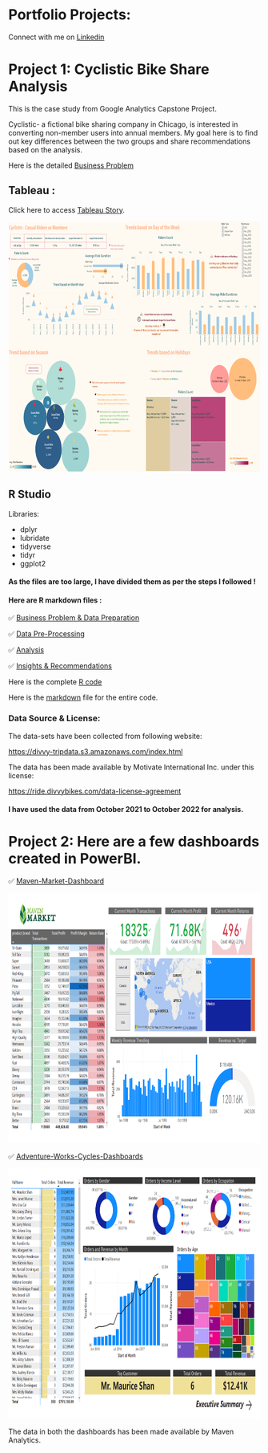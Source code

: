 # Portfolio Projects:

Connect with me on [Linkedin](https://www.linkedin.com/in/gayatripaul)

# Project 1: Cyclistic Bike Share Analysis

This is the case study from Google Analytics Capstone Project.

Cyclistic- a fictional bike sharing company in Chicago, is interested in converting non-member users into annual members. My goal here is to find out key differences between the two groups and share recommendations based on the analysis.

Here is the detailed [Business Problem](https://github.com/GayatriPaul-DataAnalyst/Portfolio/blob/main/Cyclistic%20Data%20Analysis%20-%20Business%20Problem.pdf)

## Tableau :

Click here to access [Tableau Story](https://public.tableau.com/app/profile/gayatri.paul/viz/Cyclistic_Dashboard_16733809243250/Story1).

<img src="https://github.com/GayatriPaul-DataAnalyst/Portfolio/blob/main/Tableau.png" width="750" height="500">

## R Studio

Libraries:

* dplyr
* lubridate
* tidyverse
* tidyr
* ggplot2

#### As the files are too large, I have divided them as per the steps I followed ! 
#### Here are R markdown files :

:white_check_mark: [Business Problem & Data Preparation](https://github.com/GayatriPaul-DataAnalyst/Portfolio/blob/main/Cyclistic%20Data%20Analysis%20-%20Business%20Problem.pdf)

:white_check_mark: [Data Pre-Processing](https://github.com/GayatriPaul-DataAnalyst/Portfolio/blob/main/Cyclistic%20Data%20Analysis%20-%20Data%20Processing.pdf)

:white_check_mark: [Analysis](https://github.com/GayatriPaul-DataAnalyst/Portfolio/blob/main/Cyclistic%20Data%20Analysis%20-%20Analysis.pdf)

:white_check_mark: [Insights & Recommendations](https://github.com/GayatriPaul-DataAnalyst/Portfolio/blob/main/Cyclistic%20Data%20Analysis%20-%20Findings%20and%20Recommendations.pdf)


Here is the complete [R code](https://github.com/GayatriPaul-DataAnalyst/Portfolio/blob/main/R%20Code%20for%20Cyclistic%20Data%20Analysis)

Here is the [markdown](https://github.com/GayatriPaul-DataAnalyst/Portfolio/blob/main/Cyclistic%20Data%20Analysis%20-%20Yearly%20Overview.pdf) file for the entire code.

### Data Source & License:

The data-sets have been collected from following website:

<https://divvy-tripdata.s3.amazonaws.com/index.html>

The data has been made available by Motivate International Inc. under this license:

<https://ride.divvybikes.com/data-license-agreement>

#### I have used the data from October 2021 to October 2022 for analysis.

# Project 2: Here are a few dashboards created in PowerBI.

:white_check_mark: [Maven-Market-Dashboard](https://github.com/GayatriPaul-DataAnalyst/Portfolio/blob/main/Maven%20Market%20Dashboard.pdf)

<img src="https://github.com/GayatriPaul-DataAnalyst/Portfolio/blob/main/Maven%20Market.png" width="750" height="500">

:white_check_mark: [Adventure-Works-Cycles-Dashboards](https://github.com/GayatriPaul-DataAnalyst/Portfolio/blob/main/Adventure%20Works%20Cycles%20Dashboards.pdf)

<img src="https://github.com/GayatriPaul-DataAnalyst/Portfolio/blob/main/Adventure%20Works%20Cycles%202.png" width="750" height="500">

The data in both the dashboards has been made available by Maven Analytics. 
